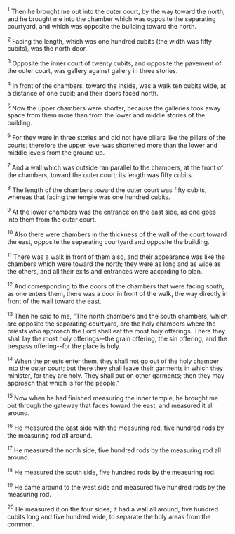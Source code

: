 <sup>1</sup> 
Then he brought me out into the outer court, by the way toward the north; and he brought me into the chamber which was opposite the separating courtyard, and which was opposite the building toward the north. 

<sup>2</sup> 
Facing the length, which was one hundred cubits (the width was fifty cubits), was the north door. 

<sup>3</sup> 
Opposite the inner court of twenty cubits, and opposite the pavement of the outer court, was gallery against gallery in three stories. 

<sup>4</sup> 
In front of the chambers, toward the inside, was a walk ten cubits wide, at a distance of one cubit; and their doors faced north. 

<sup>5</sup> 
Now the upper chambers were shorter, because the galleries took away space from them more than from the lower and middle stories of the building. 

<sup>6</sup> 
For they were in three stories and did not have pillars like the pillars of the courts; therefore the upper level was shortened more than the lower and middle levels from the ground up. 

<sup>7</sup> 
And a wall which was outside ran parallel to the chambers, at the front of the chambers, toward the outer court; its length was fifty cubits. 

<sup>8</sup> 
The length of the chambers toward the outer court was fifty cubits, whereas that facing the temple was one hundred cubits. 

<sup>9</sup> 
At the lower chambers was the entrance on the east side, as one goes into them from the outer court. 

<sup>10</sup> 
Also there were chambers in the thickness of the wall of the court toward the east, opposite the separating courtyard and opposite the building. 

<sup>11</sup> 
There was a walk in front of them also, and their appearance was like the chambers which were toward the north; they were as long and as wide as the others, and all their exits and entrances were according to plan. 

<sup>12</sup> 
And corresponding to the doors of the chambers that were facing south, as one enters them, there was a door in front of the walk, the way directly in front of the wall toward the east. 

<sup>13</sup> 
Then he said to me, "The north chambers and the south chambers, which are opposite the separating courtyard, are the holy chambers where the priests who approach the Lord shall eat the most holy offerings. There they shall lay the most holy offerings--the grain offering, the sin offering, and the trespass offering--for the place is holy. 

<sup>14</sup> 
When the priests enter them, they shall not go out of the holy chamber into the outer court; but there they shall leave their garments in which they minister, for they are holy. They shall put on other garments; then they may approach that which is for the people." 

<sup>15</sup> 
Now when he had finished measuring the inner temple, he brought me out through the gateway that faces toward the east, and measured it all around. 

<sup>16</sup> 
He measured the east side with the measuring rod, five hundred rods by the measuring rod all around. 

<sup>17</sup> 
He measured the north side, five hundred rods by the measuring rod all around. 

<sup>18</sup> 
He measured the south side, five hundred rods by the measuring rod. 

<sup>19</sup> 
He came around to the west side and measured five hundred rods by the measuring rod. 

<sup>20</sup> 
He measured it on the four sides; it had a wall all around, five hundred cubits long and five hundred wide, to separate the holy areas from the common.